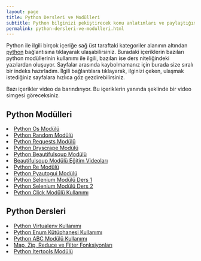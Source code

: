 ```yaml
---
layout: page
title: Python Dersleri ve Modülleri
subtitle: Python bilginizi pekiştirecek konu anlatımları ve paylaştığım python modüllerinin sıralı listesi.
permalink: python-dersleri-ve-modulleri.html
---
```


Python ile ilgili birçok içeriğe sağ üst taraftaki kategoriler alanının altından <a href="/python" title="Python Dersleri" target="_blank">python</a> bağlantısına tıklayarak ulaşabilirsiniz. Buradaki içeriklerin bazıları python modüllerinin kullanımı ile ilgili, bazıları ise ders niteliğindeki yazılardan oluşuyor. Sayfalar arasında kaybolmamanız için burada size sıralı bir indeks hazırladım. İlgili bağlantılara tıklayarak, ilginizi çeken, ulaşmak istediğiniz sayfalara hızlıca göz gezdirebilirsiniz.

Bazı içerikler video da barındırıyor. Bu içeriklerin yanında <i class="fa fa-play-circle fa-spin fa-1x fa-fw"></i> şeklinde bir video simgesi göreceksiniz.

<div class="col-lg-6">
<h2> Python Modülleri</h2>
<li><a href="/python-os-modulu" target="_blank" title="python os modülü kullanımı">Python Os Modülü</a></li>
<li><a href="/python-random-modulu" target="_blank" title="python random modülü kullanımı">Python Random Modülü</a></li>
<li><i class="fa fa-play-circle fa-spin fa-1x fa-fw"></i> <a href="/python-requests-modulu" target="_blank" title="python requests modülü kullanımı">Python Requests Modülü</a></li>
<li><i class="fa fa-play-circle fa-spin fa-1x fa-fw"></i> <a href="/python-dryscrape-modulu-ve-javascript" target="_blank" title="python dryscrape modülü">Python Dryscrape Modülü</a></li>
<li><a href="/python-beautifulsoup-modulu" target="_blank" title="python beautifulsoup modülü kullanımı">Python Beautifulsoup Modülü</a></li>
<li><i class="fa fa-play-circle fa-spin fa-1x fa-fw"></i> <a href="/python-beautifulsoup-egitim-videolari" target="_blank" title="beautifulsoup modülü eğitim videoları">Beautifulsoup Modülü Eğitim Videoları</a></li>
<li><a href="/python-re-modulu" target="_blank" title="python re modülü">Python Re Modülü</a></li>
<li><a href="/python-pyautogui-modulu-kullanimi" target="_blank" title="python pyautogui modülü kullanımı">Python Pyautogui Modülü</a></li>
<li><i class="fa fa-play-circle fa-spin fa-1x fa-fw"></i> <a href="/python-selenium-modulu-kullanimi-1" target="_blank" title="python selenium modülü kullanımı ders 1">Python Selenium Modülü Ders 1</a></li>
<li><i class="fa fa-play-circle fa-spin fa-1x fa-fw"></i> <a href="/python-selenium-modulu-kullanimi-2" target="_blank" title="python selenium modülü kullanımı ders 2">Python Selenium Modülü Ders 2</a></li>
<li><i class="fa fa-play-circle fa-spin fa-1x fa-fw"></i> <a href="/python-click-modulu" target="_blank" title="Python Click Modülü Kullanımı">Python Click Modülü Kullanımı</a></li>

</div>
<div class="col-lg-6">
<h2>Python Dersleri</h2>
<li><a href="/python-virtualenv-kullanimi" title="Python Virtualenv Kullanımı" target="_blank">Python Virtualenv Kullanımı</a></li>
<li><i class="fa fa-play-circle fa-spin fa-1x fa-fw"></i> <a href="/python-enum-kullanimi" title="Python Enum Kütüphanesi Kullanımı" target="_blank">Python Enum Kütüphanesi Kullanımı</a></li>
<li><a href="/python-abc-modulu-kullanimi" title="Python ABC Modülü Kullanımı" target="_blank">Python ABC Modülü Kullanımı</a></li>
<li><a href="/python-map-zip-reduce-filter-kullanimi" title="Map, Zip, Reduce ve Filter Fonksiyonları" target="_blank">Map, Zip, Reduce ve Filter Fonksiyonları</a></li>
<li><a href="/python-itertools-modulu" title="Python Itertools Modülü" target="_blank">Python Itertools Modülü</a></li>
</div>
